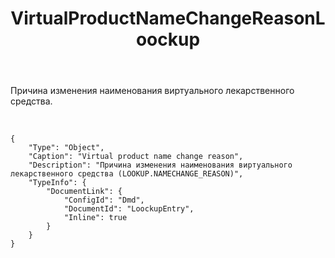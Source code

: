 ﻿---
layout: default
title: VirtualProductNameChangeReasonLoockup
position: 1
categories: 
tags: 
---

Причина изменения наименования виртуального лекарственного средства.

 

```
{
	"Type": "Object",
	"Caption": "Virtual product name change reason",
	"Description": "Причина изменения наименования виртуального лекарственного средства (LOOKUP.NAMECHANGE_REASON)",
	"TypeInfo": {
		"DocumentLink": {
			"ConfigId": "Dmd",
			"DocumentId": "LoockupEntry",
			"Inline": true
		}
	}
}
```

 

 

